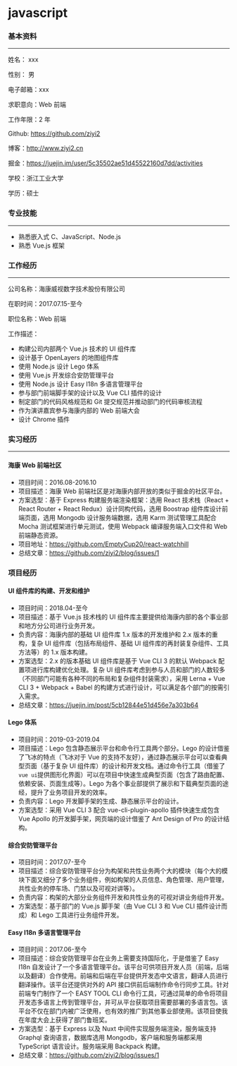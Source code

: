 # javascript

### 基本资料

---

姓名： xxx

性别： 男

电子邮箱：xxx

求职意向：Web 前端

工作年限：2 年

Github: https://github.com/ziyi2

博客：http://www.ziyi2.cn

掘金：https://juejin.im/user/5c35502ae51d45522160d7dd/activities

学校：浙江工业大学

学历：硕士

### 专业技能

---

- 熟悉嵌入式 C、JavaScript、Node.js
- 熟悉 Vue.js 框架

### 工作经历

---

公司名称：海康威视数字技术股份有限公司

在职时间：2017.07.15-至今

职位名称：Web 前端

工作描述：

- 构建公司内部两个 Vue.js 技术的 UI 组件库
- 设计基于 OpenLayers 的地图组件库
- 使用 Node.js 设计 Lego 体系
- 使用 Vue.js 开发综合安防管理平台
- 使用 Node.js 设计 Easy I18n 多语言管理平台
- 参与部门前端脚手架的设计以及 Vue CLI 插件的设计
- 制定部门的代码风格规范和 Git 提交规范并推动部门的代码审核流程
- 作为演讲嘉宾参与海康内部的 Web 前端大会
- 设计 Chrome 插件

### 实习经历

---

#### 海康 Web 前端社区

- 项目时间：2016.08-2016.10
- 项目描述：海康 Web 前端社区是对海康内部开放的类似于掘金的社区平台。
- 方案选型：基于 Express 构建服务端渲染框架：选用 React 技术栈（React + React Router + React Redux）设计同构代码，选用 Boostrap 组件库设计前端页面，选用 Mongodb 设计服务端数据，选用 Karm 测试管理工具配合 Mocha 测试框架进行单元测试，使用 Webpack 编译服务端入口文件和 Web 前端静态资源。
- 项目地址：https://github.com/EmptyCup20/react-watchhill
- 总结文章：https://github.com/ziyi2/blog/issues/1

### 项目经历

#### UI 组件库的构建、开发和维护

- 项目时间：2018.04-至今
- 项目描述：基于 Vue.js 技术栈的 UI 组件库主要提供给海康内部的各个事业部和地方分公司进行业务开发。
- 负责内容：海康内部的基础 UI 组件库 1.x 版本的开发维护和 2.x 版本的重构，复杂 UI 组件库（包括布局组件、基础 UI 组件库的再封装复杂组件、工具方法等）的 1.x 版本构建。
- 方案选型：2.x 的版本基础 UI 组件库是基于 Vue CLI 3 的默认 Webpack 配置项进行库构建优化处理。复杂 UI 组件库考虑到参与人员和部门的人数较多（不同部门可能有各种不同的布局和复杂组件封装需求），采用 Lerna + Vue CLI 3 + Webpack + Babel 的构建方式进行设计，可以满足各个部门的按需引入需求。
- 总结文章：https://juejin.im/post/5cb12844e51d456e7a303b64

#### Lego 体系

- 项目时间：2019-03-2019.04
- 项目描述：Lego 包含静态展示平台和命令行工具两个部分。Lego 的设计借鉴了飞冰的特点（飞冰对于 Vue 的支持不友好），通过静态展示平台可以查看典型页面（基于复杂 UI 组件库）的设计和开发文档。通过命令行工具（借鉴了`vue ui`提供图形化界面）可以在项目中快速生成典型页面（包含了路由配置、依赖安装、页面生成等）。Lego 为各个事业部提供了展示和下载典型页面的途经，提升了业务项目开发的效率。
- 负责内容：Lego 开发脚手架的生成、静态展示平台的设计。
- 方案选型：采用 Vue CLI 3 配合 vue-cli-plugin-apollo 插件快速生成包含 Vue Apollo 的开发脚手架，网页端的设计借鉴了 Ant Design of Pro 的设计结构。

#### 综合安防管理平台

- 项目时间：2017.07-至今
- 项目描述：综合安防管理平台分为构架和共性业务两个大的模块（每个大的模块下面又细分了多个业务组件，例如构架的人员信息、角色管理、用户管理，共性业务的停车场、门禁以及可视对讲等）。
- 负责内容：构架的大部分业务组件开发和共性业务的可视对讲业务组件开发。
- 方案选型：基于部门的 Vue.js 脚手架（由 Vue CLI 3 和 Vue CLI 插件设计而成）和 Lego 工具进行业务组件开发。

#### Easy I18n 多语言管理平台

- 项目时间：2017.06-至今
- 项目描述：综合安防管理平台在业务上需要支持国际化，于是借鉴了 Easy I18n 自发设计了一个多语言管理平台。该平台可供项目开发人员（前端，后端以及翻译）合作使用。前端和后端在平台提供开发态中文语言，翻译人员进行翻译操作。该平台还提供对外的 API 接口供前后端制作命令行同步工具。针对前端专门制作了一个 EASY TOOL CLI 命令行工具，可通过简单的命令将项目开发态多语言上传到管理平台，并可从平台获取项目需要部署的多语言包。该平台不仅在部门内被广泛使用，也有效的推广到其他事业部使用。该项目使我在年度大会上获得了部门鲁班奖。
- 方案选型：基于 Express 以及 Nuxt 中间件实现服务端渲染，服务端支持 Graphql 查询语言，数据库选用 Mongodb，客户端和服务端都采用 TypeScript 语言设计。服务端采用 Backpack 构建。
- 总结文章：https://github.com/ziyi2/blog/issues/1
